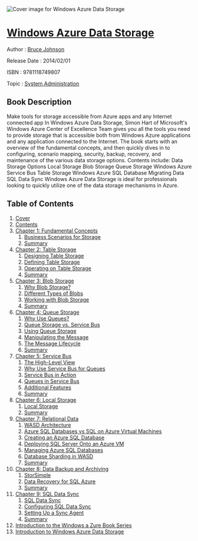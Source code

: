 ![Cover image for Windows Azure Data Storage](https://imgdetail.ebookreading.net/cover/cover/system_admin/EB9781118749807.jpg)

[Windows Azure Data Storage](https://ebookreading.net/view/book/Windows+Azure+Data+Storage-EB9781118749807_1.html "Windows Azure Data Storage")
====================================================================================================================

Author : [Bruce Johnson](https://ebookreading.net/search/author/Bruce+Johnson)

Release Date : 2014/02/01

ISBN : 9781118749807

Topic : [System Administration](https://ebookreading.net/search/category/system-administration)

Book Description
-----------------

Make tools for storage accessible from Azure apps and any Internet connected app
In Windows Azure Data Storage, Simon Hart of Microsoft's Windows Azure Center of Excellence Team gives you all the tools you need to provide storage that is accessible both from Windows Azure applications and any application connected to the Internet. The book starts with an overview of the fundamental concepts, and then quickly dives in to configuring, scenario mapping, security, backup, recovery, and maintenance of the various data storage options.
Contents include:
Data Storage Options
Local Storage
Blob Storage
Queue Storage
Windows Azure Service Bus
Table Storage
Windows Azure SQL Database
Migrating Data
SQL Data Sync
Windows Azure Data Storage is ideal for professionals looking to quickly utilize one of the data storage mechanisms in Azure.
              
Table of Contents
-----------------

1. [Cover](https://ebookreading.net/view/book/Windows+Azure+Data+Storage-EB9781118749807_1.html)
1. [Contents](https://ebookreading.net/view/book/Windows+Azure+Data+Storage-EB9781118749807_2.html)
1. [Chapter 1: Fundamental Concepts](https://ebookreading.net/view/book/Windows+Azure+Data+Storage-EB9781118749807_3.html)
    1. [Business Scenarios for Storage](https://ebookreading.net/view/book/Windows+Azure+Data+Storage-EB9781118749807_3.html#sec1)
    1. [Summary](https://ebookreading.net/view/book/Windows+Azure+Data+Storage-EB9781118749807_3.html#sec2)
1. [Chapter 2: Table Storage](https://ebookreading.net/view/book/Windows+Azure+Data+Storage-EB9781118749807_4.html)
    1. [Designing Table Storage](https://ebookreading.net/view/book/Windows+Azure+Data+Storage-EB9781118749807_4.html#sec3)
    1. [Defining Table Storage](https://ebookreading.net/view/book/Windows+Azure+Data+Storage-EB9781118749807_4.html#sec4)
    1. [Operating on Table Storage](https://ebookreading.net/view/book/Windows+Azure+Data+Storage-EB9781118749807_4.html#sec5)
    1. [Summary](https://ebookreading.net/view/book/Windows+Azure+Data+Storage-EB9781118749807_4.html#sec6)
1. [Chapter 3: Blob Storage](https://ebookreading.net/view/book/Windows+Azure+Data+Storage-EB9781118749807_5.html)
    1. [Why Blob Storage?](https://ebookreading.net/view/book/Windows+Azure+Data+Storage-EB9781118749807_5.html#sec7)
    1. [Different Types of Blobs](https://ebookreading.net/view/book/Windows+Azure+Data+Storage-EB9781118749807_5.html#sec8)
    1. [Working with Blob Storage](https://ebookreading.net/view/book/Windows+Azure+Data+Storage-EB9781118749807_5.html#sec9)
    1. [Summary](https://ebookreading.net/view/book/Windows+Azure+Data+Storage-EB9781118749807_5.html#sec10)
1. [Chapter 4: Queue Storage](https://ebookreading.net/view/book/Windows+Azure+Data+Storage-EB9781118749807_6.html)
    1. [Why Use Queues?](https://ebookreading.net/view/book/Windows+Azure+Data+Storage-EB9781118749807_6.html#sec11)
    1. [Queue Storage vs. Service Bus](https://ebookreading.net/view/book/Windows+Azure+Data+Storage-EB9781118749807_6.html#sec12)
    1. [Using Queue Storage](https://ebookreading.net/view/book/Windows+Azure+Data+Storage-EB9781118749807_6.html#sec13)
    1. [Manipulating the Message](https://ebookreading.net/view/book/Windows+Azure+Data+Storage-EB9781118749807_6.html#sec14)
    1. [The Message Lifecycle](https://ebookreading.net/view/book/Windows+Azure+Data+Storage-EB9781118749807_6.html#sec15)
    1. [Summary](https://ebookreading.net/view/book/Windows+Azure+Data+Storage-EB9781118749807_6.html#sec16)
1. [Chapter 5: Service Bus](https://ebookreading.net/view/book/Windows+Azure+Data+Storage-EB9781118749807_7.html)
    1. [The High-Level View](https://ebookreading.net/view/book/Windows+Azure+Data+Storage-EB9781118749807_7.html#sec17)
    1. [Why Use Service Bus for Queues](https://ebookreading.net/view/book/Windows+Azure+Data+Storage-EB9781118749807_7.html#sec18)
    1. [Service Bus in Action](https://ebookreading.net/view/book/Windows+Azure+Data+Storage-EB9781118749807_7.html#sec19)
    1. [Queues in Service Bus](https://ebookreading.net/view/book/Windows+Azure+Data+Storage-EB9781118749807_7.html#sec20)
    1. [Additional Features](https://ebookreading.net/view/book/Windows+Azure+Data+Storage-EB9781118749807_7.html#sec21)
    1. [Summary](https://ebookreading.net/view/book/Windows+Azure+Data+Storage-EB9781118749807_7.html#sec22)
1. [Chapter 6: Local Storage](https://ebookreading.net/view/book/Windows+Azure+Data+Storage-EB9781118749807_8.html)
    1. [Local Storage](https://ebookreading.net/view/book/Windows+Azure+Data+Storage-EB9781118749807_8.html#sec23)
    1. [Summary](https://ebookreading.net/view/book/Windows+Azure+Data+Storage-EB9781118749807_8.html#sec24)
1. [Chapter 7: Relational Data](https://ebookreading.net/view/book/Windows+Azure+Data+Storage-EB9781118749807_9.html)
    1. [WASD Architecture](https://ebookreading.net/view/book/Windows+Azure+Data+Storage-EB9781118749807_9.html#sec25)
    1. [Azure SQL Databases vs SQL on Azure Virtual Machines](https://ebookreading.net/view/book/Windows+Azure+Data+Storage-EB9781118749807_9.html#sec26)
    1. [Creating an Azure SQL Database](https://ebookreading.net/view/book/Windows+Azure+Data+Storage-EB9781118749807_9.html#sec27)
    1. [Deploying SQL Server Onto an Azure VM](https://ebookreading.net/view/book/Windows+Azure+Data+Storage-EB9781118749807_9.html#sec28)
    1. [Managing Azure SQL Databases](https://ebookreading.net/view/book/Windows+Azure+Data+Storage-EB9781118749807_9.html#sec29)
    1. [Database Sharding in WASD](https://ebookreading.net/view/book/Windows+Azure+Data+Storage-EB9781118749807_9.html#sec30)
    1. [Summary](https://ebookreading.net/view/book/Windows+Azure+Data+Storage-EB9781118749807_9.html#sec31)
1. [Chapter 8: Data Backup and Archiving](https://ebookreading.net/view/book/Windows+Azure+Data+Storage-EB9781118749807_10.html)
    1. [StorSimple](https://ebookreading.net/view/book/Windows+Azure+Data+Storage-EB9781118749807_10.html#sec32)
    1. [Data Recovery for SQL Azure](https://ebookreading.net/view/book/Windows+Azure+Data+Storage-EB9781118749807_10.html#sec33)
    1. [Summary](https://ebookreading.net/view/book/Windows+Azure+Data+Storage-EB9781118749807_10.html#sec34)
1. [Chapter 9: SQL Data Sync](https://ebookreading.net/view/book/Windows+Azure+Data+Storage-EB9781118749807_11.html)
    1. [SQL Data Sync](https://ebookreading.net/view/book/Windows+Azure+Data+Storage-EB9781118749807_11.html#sec35)
    1. [Configuring SQL Data Sync](https://ebookreading.net/view/book/Windows+Azure+Data+Storage-EB9781118749807_11.html#sec36)
    1. [Setting Up a Sync Agent](https://ebookreading.net/view/book/Windows+Azure+Data+Storage-EB9781118749807_11.html#sec37)
    1. [Summary](https://ebookreading.net/view/book/Windows+Azure+Data+Storage-EB9781118749807_11.html#sec38)
1. [Introduction to the Windows a Zure Book Series](https://ebookreading.net/view/book/Windows+Azure+Data+Storage-EB9781118749807_18.html)
1. [Introduction to Windows Azure Data Storage](https://ebookreading.net/view/book/Windows+Azure+Data+Storage-EB9781118749807_19.html)
